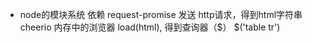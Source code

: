 - node的模块系统
    依赖 request-promise 发送 http请求，得到html字符串
    cheerio 内存中的浏览器 load(html), 得到查询器（$）
    $('table tr')